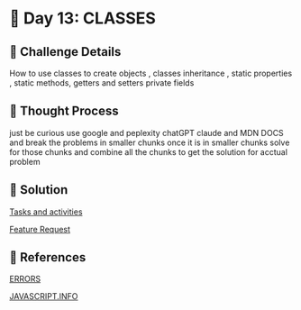 # 🌟 Day 13: CLASSES

## 📜 Challenge Details

How to use classes to create objects , classes inheritance , static properties , static methods, getters and setters private fields 

## 📝 Thought Process

just be curious use google and peplexity chatGPT claude and MDN DOCS and break the problems in smaller chunks once it is in smaller chunks solve for those chunks and combine all the chunks to get the solution for acctual problem

## 🔎 Solution

[Tasks and activities](https://github.com/SURENDRA-BABU-VUNNAM/JavaScript-30-Day-challenge/tree/main/14_Day_14_classes/01_tasks_and_activities)

[Feature Request](https://github.com/SURENDRA-BABU-VUNNAM/JavaScript-30-Day-challenge/tree/main/14_Day_14_classes/02_feature_request)

## 🔗 References

[ERRORS](https://www.perplexity.ai/search/help-me-to-define-and-use-clas-XggyYlQlQ_2oriAk3aDbnQ)

[JAVASCRIPT.INFO](https://javascript.info/)